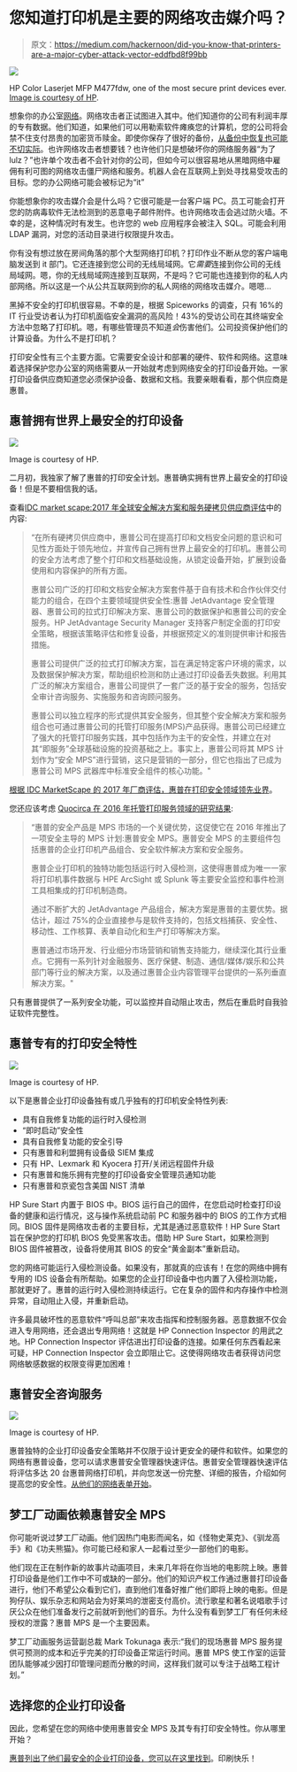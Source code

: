 # 您知道打印机是主要的网络攻击媒介吗？

> 原文：<https://medium.com/hackernoon/did-you-know-that-printers-are-a-major-cyber-attack-vector-eddfbd8f99bb>

![](img/5bd83e0706defe40db35e9395bb2bc0e.png)

HP Color Laserjet MFP M477fdw, one of the most secure print devices ever. [Image is courtesy of HP](http://store.hp.com/CanadaStore/Merch/Product.aspx?id=CF379A&opt=BGJ&sel=PRN).

想象你的办公室[网络](https://hackernoon.com/tagged/network)。网络攻击者正试图进入其中。他们知道你的公司有利润丰厚的专有数据。他们知道，如果他们可以用勒索软件瘫痪您的计算机，您的公司将会禁不住支付昂贵的加密货币赎金。即使你保存了很好的备份，[从备份中恢复也可能不切实际](https://www.cylance.com/en_us/blog/hospital-had-backups-paid-ransom.html)。也许网络攻击者想要钱？也许他们只是想破坏你的网络服务器“为了 lulz？”也许单个攻击者不会针对你的公司，但如今可以很容易地从黑暗网络中雇佣有利可图的网络攻击僵尸网络和服务。机器人会在互联网上到处寻找易受攻击的目标。您的办公网络可能会被标记为“it”

你能想象你的攻击媒介会是什么吗？它很可能是一台客户端 PC。员工可能会打开您的防病毒软件无法检测到的恶意电子邮件附件。也许网络攻击会逃过防火墙。不幸的是，这种情况时有发生。也许您的 web 应用程序会被注入 SQL。可能会利用 LDAP 漏洞，对您的活动目录进行权限提升攻击。

你有没有想过放在房间角落的那个大型网络打印机？打印作业不断从您的客户端电脑发送到 it 部门。它还连接到您公司的无线局域网。它*需要*连接到你公司的无线局域网。嗯，你的无线局域网连接到互联网，不是吗？它可能也连接到你的私人内部网络。所以这是一个从公共互联网到你的私人网络的网络攻击媒介。嗯嗯…

黑掉不安全的打印机很容易。不幸的是，根据 Spiceworks 的调查，只有 16%的 IT 行业受访者认为打印机面临安全漏洞的高风险！43%的受访公司在其终端安全方法中忽略了打印机。嗯，有哪些管理员不知道*会*伤害他们。公司投资保护他们的计算设备。为什么不是打印机？

打印安全性有三个主要方面。它需要安全设计和部署的硬件、软件和网络。这意味着选择保护您办公室的网络需要从一开始就考虑到网络安全的打印设备开始。一家打印设备供应商知道您必须保护设备、数据和文档。我要亲眼看看，那个供应商是惠普。

## 惠普拥有世界上最安全的打印设备

![](img/e79c0dc34ad487daf677b7d9e0379475.png)

Image is courtesy of HP.

二月初，我独家了解了惠普的打印安全计划。惠普确实拥有世界上最安全的打印设备！但是不要相信我的话。

查看[IDC market scape:2017 年全球安全解决方案和服务硬拷贝供应商评估](http://idcdocserv.com/US41988517e_HP)中的内容:

> “在所有硬拷贝供应商中，惠普公司在提高打印和文档安全问题的意识和可见性方面处于领先地位，并宣传自己拥有世界上最安全的打印机。惠普公司的安全方法考虑了整个打印和文档基础设施，从锁定设备开始，扩展到设备使用和内容保护的所有方面。
> 
> 惠普公司广泛的打印和文档安全解决方案套件基于自有技术和合作伙伴交付能力的组合，在四个主要领域提供安全性:惠普 JetAdvantage 安全管理器、惠普公司的拉式打印解决方案、惠普公司的数据保护和惠普公司的安全服务。HP JetAdvantage Security Manager 支持客户制定全面的打印安全策略，根据该策略评估和修复设备，并根据预定义的准则提供审计和报告措施。
> 
> 惠普公司提供广泛的拉式打印解决方案，旨在满足特定客户环境的需求，以及数据保护解决方案，帮助组织检测和防止通过打印设备丢失数据。利用其广泛的解决方案组合，惠普公司提供了一套广泛的基于安全的服务，包括安全审计咨询服务、实施服务和咨询顾问服务。
> 
> 惠普公司以独立程序的形式提供其安全服务，但其整个安全解决方案和服务组合也可通过惠普公司的托管打印服务(MPS)产品获得。惠普公司已经建立了强大的托管打印服务实践，其中包括作为主干的安全性，并建立在对其“即服务”全球基础设施的投资基础之上。事实上，惠普公司将其 MPS 计划作为“安全 MPS”进行营销，这只是营销的一部分，但它也指出了已成为惠普公司 MPS 武器库中标准安全组件的核心功能。"

[根据 IDC MarketScape 的 2017 年厂商评估，惠普在打印安全领域领先业界](http://idcdocserv.com/US41988517e_HP)。

您还应该考虑 [Quocirca 在 2016 年托管打印服务领域的研究结果](http://quocirca.com/content/managed-print-services-landscape-2016):

> “惠普的安全产品是 MPS 市场的一个关键优势，这促使它在 2016 年推出了一项安全主导的 MPS 计划:惠普安全 MPS。惠普安全 MPS 的主要组件包括惠普的企业打印机产品组合、安全软件解决方案和安全服务。
> 
> 惠普企业打印机的独特功能包括运行时入侵检测，这使得惠普成为唯一一家将打印机事件数据与 HPE ArcSight 或 Splunk 等主要安全监控和事件检测工具相集成的打印机制造商。
> 
> 通过不断扩大的 JetAdvantage 产品组合，解决方案是惠普的主要优势。据估计，超过 75%的企业直接参与是软件支持的，包括文档捕获、安全性、移动性、工作核算、表单自动化和生产打印等解决方案。
> 
> 惠普通过市场开发、行业细分市场营销和销售支持能力，继续深化其行业重点。它拥有一系列针对金融服务、医疗保健、制造、通信/媒体/娱乐和公共部门等行业的解决方案，以及通过惠普企业内容管理平台提供的一系列垂直解决方案。"

只有惠普提供了一系列安全功能，可以监控并自动阻止攻击，然后在重启时自我验证软件完整性。

## 惠普专有的打印安全特性

![](img/a5670ffa84b349f59ab8b948e0f5f3a5.png)

Image is courtesy of HP.

以下是惠普企业打印设备独有或几乎独有的打印机安全特性列表:

*   具有自我修复功能的运行时入侵检测
*   “即时启动”安全性
*   具有自我修复功能的安全引导
*   只有惠普和利盟拥有设备级 SIEM 集成
*   只有 HP、Lexmark 和 Kyocera 打开/关闭远程固件升级
*   只有惠普和施乐拥有完整的打印设备安全管理员通知功能
*   只有惠普和京瓷包含美国 NIST 清单

HP Sure Start 内置于 BIOS 中。BIOS 运行自己的固件，在您启动时检查打印设备的健康和运行情况，这与操作系统启动前 PC 和服务器中的 BIOS 的工作方式相同。BIOS 固件是网络攻击者的主要目标，尤其是通过恶意软件！HP Sure Start 旨在保护您的打印机 BIOS 免受黑客攻击。借助 HP Sure Start，如果检测到 BIOS 固件被篡改，设备将使用其 BIOS 的安全“黄金副本”重新启动。

您的网络可能运行入侵检测设备。如果没有，那就真的应该有！在您的网络中拥有专用的 IDS 设备会有所帮助。如果您的企业打印设备中也内置了入侵检测功能，那就更好了。惠普的运行时入侵检测持续运行。它在复杂的固件和内存操作中检测异常，自动阻止入侵，并重新启动。

许多最具破坏性的恶意软件“呼叫总部”来攻击指挥和控制服务器。恶意数据不仅会进入专用网络，还会退出专用网络！这就是 HP Connection Inspector 的用武之地。HP Connection Inspector 评估进出打印设备的连接。如果任何东西看起来可疑，HP Connection Inspector 会立即阻止它。这使得网络攻击者获得访问您网络敏感数据的权限变得更加困难！

## 惠普安全咨询服务

![](img/6cc32c1b08afab998b2da3b969e581ca.png)

Image is courtesy of HP.

惠普独特的企业打印设备安全策略并不仅限于设计更安全的硬件和软件。如果您的网络有惠普设备，您可以请求惠普安全管理器快速评估。惠普安全管理器快速评估将评估多达 20 台惠普网络打印机，并向您发送一份完整、详细的报告，介绍如何提高您的安全性。[从他们的网络表单开始](http://www8.hp.com/us/en/solutions/business-solutions/printingsolutions/contact.html)。

## 梦工厂动画依赖惠普安全 MPS

你可能听说过梦工厂动画。他们因热门电影而闻名，如《怪物史莱克》、《驯龙高手》和《功夫熊猫》。你可能已经和家人一起看过至少一部他们的电影。

他们现在正在制作新的故事片动画项目，未来几年将在你当地的电影院上映。惠普打印设备是他们工作中不可或缺的一部分。他们的知识产权工作通过惠普打印设备进行，他们不希望公众看到它们，直到他们准备好推广他们即将上映的电影。但是狗仔队、娱乐杂志和网站会为好莱坞的泄密支付高价。流行歌星和著名说唱歌手讨厌公众在他们准备发行之前就听到他们的音乐。为什么没有看到梦工厂有任何未经授权的泄露？惠普 MPS 是一个主要因素。

梦工厂动画服务运营副总裁 Mark Tokunaga 表示:“我们的现场惠普 MPS 服务提供可预测的成本和近乎完美的打印设备正常运行时间。惠普 MPS 使工作室的运营团队能够减少因打印管理问题而分散的时间，这样我们就可以专注于战略工程计划。”

## 选择您的企业打印设备

因此，您希望在您的网络中使用惠普安全 MPS 及其专有打印安全特性。你从哪里开始？

[惠普列出了他们最安全的企业打印设备，您可以在这里找到](http://www8.hp.com/ca/en/solutions/business-solutions/printingsolutions/devicesecurity.html)。印刷快乐！